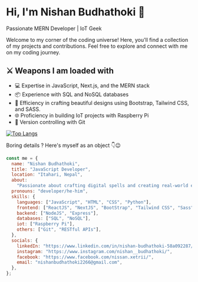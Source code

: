 # Hi, I'm Nishan Budhathoki 👋

Passionate MERN Developer | IoT Geek

Welcome to my corner of the coding universe! Here, you'll find a collection of my projects and contributions. Feel free to explore and connect with me on my coding journey.

## ⚔ Weapons I am loaded with

- 💻 Expertise in JavaScript, Next.js, and the MERN stack
- 📦 Experience with SQL and NoSQL databases
- 🎨 Efficiency in crafting beautiful designs using Bootstrap, Tailwind CSS, and SASS.
- 🌐 Proficiency in building IoT projects with Raspberry Pi
- 🤖 Version controlling with Git

[![Top Langs](https://github-readme-stats.vercel.app/api/top-langs/?username=nishanbudhathoki2266)](https://github.com/nishanbudhathoki2266/github-readme-stats)

Boring details ? Here's myself as an object 👇😉

```javascript
const me = {
  name: "Nishan Budhathoki",
  title: "JavaScript Developer",
  location: "Itahari, Nepal",
  about:
    "Passionate about crafting digital spells and creating real-world enchantments.",
  pronouns: "developer/he-him",
  skills: {
    languages: ["JavaScript", "HTML", "CSS", "Python"],
    frontend: ["ReactJS", "NextJS", "BootStrap", "Tailwind CSS", "Sass"],
    backend: ["NodeJS", "Express"],
    databases: ["SQL", "NoSQL"],
    iot: ["Raspberry Pi"],
    others: ["Git", "RESTful APIs"],
  },
  socials: {
    linkedIn: "https://www.linkedin.com/in/nishan-budhathoki-58a092287/",
    instagram: "https://www.instagram.com/nishan__budhathoki/",
    facebook: "https://www.facebook.com/nissan.xetrii/",
    email: "nishanbudhathoki2266@gmail.com",
  },
};
```
